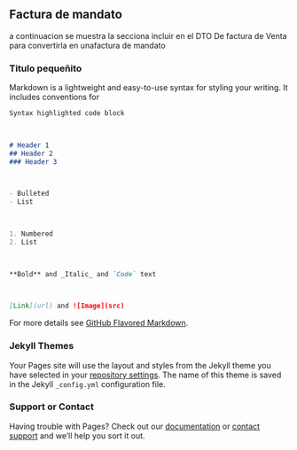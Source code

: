 ## Factura de mandato

 a continuacion se muestra la secciona incluir en el DTO De factura de Venta para convertirla en unafactura de mandato
### Titulo pequeñito

 

Markdown is a lightweight and easy-to-use syntax for styling your writing. It includes conventions for

 

```markdown
Syntax highlighted code block

 

# Header 1
## Header 2
### Header 3

 

- Bulleted
- List

 

1. Numbered
2. List

 

**Bold** and _Italic_ and `Code` text

 

[Link](url) and ![Image](src)
```

 

For more details see [GitHub Flavored Markdown](https://guides.github.com/features/mastering-markdown/).

 

### Jekyll Themes

 

Your Pages site will use the layout and styles from the Jekyll theme you have selected in your [repository settings](https://github.com/SaphetyCol/SaphetyCol-WebAPI.github.io/settings). The name of this theme is saved in the Jekyll `_config.yml` configuration file.

 

### Support or Contact

 

Having trouble with Pages? Check out our [documentation](https://docs.github.com/categories/github-pages-basics/) or [contact support](https://support.github.com/contact) and we’ll help you sort it out.

